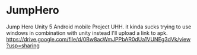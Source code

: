 # JumpHero
Jump Hero Unity 5  Android mobile Project 
UHH. it kinda sucks trying to use windows in combination with unity
instead I'll upload a link to apk.
https://drive.google.com/file/d/0Bw8acWmJPPbAR0dUa1VUNEg3dVk/view?usp=sharing
